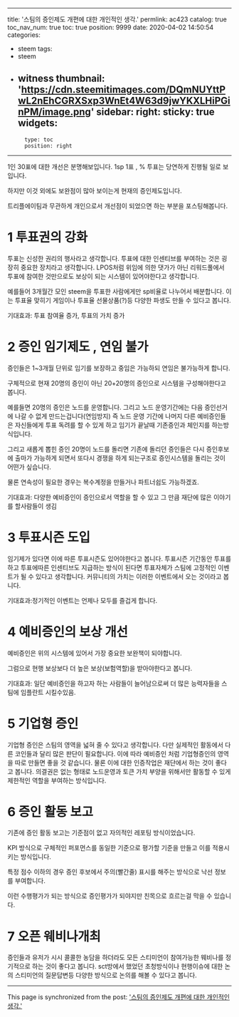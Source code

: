 
---
title: '스팀의 증인제도 개편에 대한 개인적인 생각.'
permlink: ac423
catalog: true
toc_nav_num: true
toc: true
position: 9999
date: 2020-04-02 14:50:54
categories:
- steem
tags:
- steem
- witness
thumbnail: 'https://cdn.steemitimages.com/DQmNUYttPwL2nEhCGRXSxp3WnEt4W63d9jwYKXLHiPGinPM/image.png'
sidebar:
    right:
        sticky: true
widgets:
    -
        type: toc
        position: right
---


1인 30표에 대한 개선은 분명해보입니다. 1sp 1표 , % 투표는 당연하게 진행될 일로 보입니다.

하지만 이것 외에도 보완점이 많아 보이는게 현재의 증인제도입니다.

트리플에이팀과 무관하게 개인으로서 개선점이 되었으면 하는 부분을 포스팅해봅니다.

# 1 투표권의 강화
투표는 신성한 권리의 행사라고 생각합니다. 투표에 대한 인센티브를 부여하는 것은 굉장히 중요한 장치라고 생각합니다.  LPOS처럼 위임에 의한 댓가가 아닌 리워드풀에서 투표에 참여한 것만으로도 보상이 되는 시스템이 있어야한다고 생각합니다.

예를들어 3개월간 모인 steem을 투표한 사람에게만 sp비율로 나누어서 배분합니다. 
이는 투표율 맞히기 게임이나 투표율 선물상품(?)등 다양한 파생도 만들 수 있다고 봅니다. 


기대효과: 투표 참여율 증가, 투표의 가치 증가

# 2 증인 임기제도 , 연임 불가

증인들은 1~3개월 단위로 임기를 보장하고 중임은 가능하되 연임은 불가능하게 합니다.

구체적으로 현재 20명의 증인이 아닌 20+20명의 증인으로 시스템을 구성해야한다고 봅니다.

예를들면  20명의 증인은 노드를 운영합니다. 그리고 노드 운영기간에는 다음 증인선거에 나갈 수 없게 만드는겁니다(연임방지) 즉 노드 운영 기간에 나머지 다른 예비증인들은 자신들에게 투표 독려를 할 수 있게 하고 임기가 끝날때 기존증인과 체인지를 하는방식입니다.

그리고 새롭게 뽑힌 증인 20명이 노드를 돌리면 기존에 돌리던 증인들은 다시 증인후보에 출마가 가능하게 되면서 또다시 경쟁을 하게 되는구조로 증인시스템을 돌리는 것이 어떤가 싶습니다.

물론 연속성이 필요한 경우는 복수계정을 만들거나 파트너쉽도 가능하겠죠.

기대효과: 다양한 예비증인이 증인으로서 역할을 할 수 있고 그 만큼 재단에 많은 이야기를 할사람들이 생김


# 3 투표시즌 도입

임기제가 있다면 이에 따른 투표시즌도 있어야한다고 봅니다. 투표시즌 기간동안 투표를 하고 투표에따른 인센티브도 지급하는 방식이 된다면 투표자체가 스팀에 고정적인 이벤트가 될 수 있다고 생각합니다.
커뮤니티의 가치는 이러한 이벤트에서 오는 것이라고 봅니다.

기대효과:정기적인 이벤트는 언제나 모두를 즐겁게 합니다.

# 4 예비증인의 보상 개선
예비증인은 위의 시스템에 있어서 가장 중요한 보완책이 되야합니다. 

그럼으로 현행 보상보다 더 높은 보상(보험역할)을 받아야한다고 봅니다.

기대효과: 일단 예비증인을 하고자 하는 사람들이 늘어남으로써 더 많은 능력자들을 스팀에 임플란트 시킬수있음.

# 5 기업형 증인

기업형 증인은 스팀의 영역을 넓혀 줄 수 있다고 생각합니다. 다만 실제적인 활동에서 다른 코인들과 달리 많은 판단이 필요합니다. 이에 따라 예비증인 처럼 기업형증인의 영역을 따로 만들면 좋을 것 같습니다. 물론 이에 대한 인증작업은 재단에서 하는 것이 좋다고 봅니다. 의결권은 없는 형태로 노드운영과 토큰 가치 부양을 위해서만 활동할 수 있게 제한적인 역할을 부여하는 방식입니다.

# 6 증인 활동 보고

기존에 증인 활동 보고는 기준점이 없고 자의적인 레포팅 방식이었습니다.

KPI 방식으로 구체적인 퍼포먼스를 동일한 기준으로 평가할 기준을 만들고 이를 적용시키는 방식입니다.

특정 점수 이하의 경우 증인 후보에서 주의(빨간줄) 표시를 해주는 방식으로 낙선 정보를 부여합니다.

이런  수행평가가 되는 방식으로 증인평가가 되야지만 친목으로 흐르는걸 막을 수 있습니다.

# 7 오픈 웨비나개최

증인들과 유저가 시시 콜콜한 농담을 하더라도 모든 스티미언이 참여가능한 웨비나를 정기적으로 하는 것이 좋다고 봅니다.
sct방에서 했었던 초청방식이나 현행이슈에 대한 논의 스티미언의 질문답변등 다양한 방식으로 논의를 해볼 수 있다고 봅니다.

- - -

This page is synchronized from the post: ['스팀의 증인제도 개편에 대한 개인적인 생각.'](https://steemit.com/@virus707/ac423)
